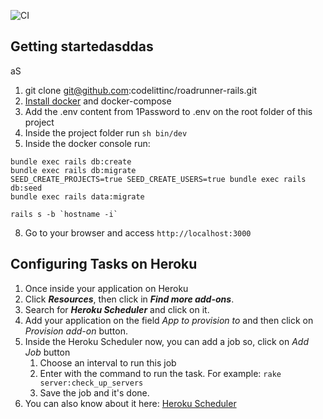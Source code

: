![CI](https://github.com/codelittinc/roadrunner-rails/workflows/CI/badge.svg)

## Getting startedasddas
aS
1. git clone git@github.com:codelittinc/roadrunner-rails.git
2.  [Install docker](https://www.digitalocean.com/community/tutorials/how-to-install-and-use-docker-on-ubuntu-18-04) and docker-compose
3. Add the .env content from 1Password to .env on the root folder of this project
6. Inside the project folder run `sh bin/dev`
7. Inside the docker console run:

```
bundle exec rails db:create
bundle exec rails db:migrate
SEED_CREATE_PROJECTS=true SEED_CREATE_USERS=true bundle exec rails db:seed
bundle exec rails data:migrate

rails s -b `hostname -i`
```

8. Go to your browser and access `http://localhost:3000`

## Configuring Tasks on Heroku

1. Once inside your application on Heroku
2. Click ***Resources***, then click in ***Find more add-ons***.
3. Search for ***Heroku Scheduler*** and click on it.
4. Add your application on the field *App to provision to* and then click on *Provision add-on* button.
5. Inside the Heroku Scheduler now, you can add a job so, click on *Add Job* button
    1. Choose an interval to run this job
    2. Enter with the command to run the task. For example: 
    ```rake server:check_up_servers```
    3. Save the job and it's done.
6. You can also know about it here: [Heroku Scheduler](https://devcenter.heroku.com/articles/scheduler)
